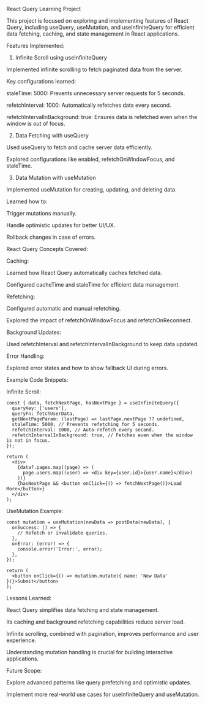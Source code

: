 React Query Learning Project

This project is focused on exploring and implementing features of React Query, including useQuery, useMutation, and useInfiniteQuery for efficient data fetching, caching, and state management in React applications.

Features Implemented:

1. Infinite Scroll using useInfiniteQuery

Implemented infinite scrolling to fetch paginated data from the server.

Key configurations learned:

staleTime: 5000: Prevents unnecessary server requests for 5 seconds.

refetchInterval: 1000: Automatically refetches data every second.

refetchIntervalInBackground: true: Ensures data is refetched even when the window is out of focus.

2. Data Fetching with useQuery

Used useQuery to fetch and cache server data efficiently.

Explored configurations like enabled, refetchOnWindowFocus, and staleTime.

3. Data Mutation with useMutation

Implemented useMutation for creating, updating, and deleting data.

Learned how to:

Trigger mutations manually.

Handle optimistic updates for better UI/UX.

Rollback changes in case of errors.

React Query Concepts Covered:

Caching:

Learned how React Query automatically caches fetched data.

Configured cacheTime and staleTime for efficient data management.

Refetching:

Configured automatic and manual refetching.

Explored the impact of refetchOnWindowFocus and refetchOnReconnect.

Background Updates:

Used refetchInterval and refetchIntervalInBackground to keep data updated.

Error Handling:

Explored error states and how to show fallback UI during errors.

Example Code Snippets:

Infinite Scroll:

```
const { data, fetchNextPage, hasNextPage } = useInfiniteQuery({
  queryKey: ['users'],
  queryFn: fetchUserData,
  getNextPageParam: (lastPage) => lastPage.nextPage ?? undefined,
  staleTime: 5000, // Prevents refetching for 5 seconds.
  refetchInterval: 1000, // Auto-refetch every second.
  refetchIntervalInBackground: true, // Fetches even when the window is not in focus.
});
```

```
return (
  <div>
    {data?.pages.map((page) => (
      page.users.map((user) => <div key={user.id}>{user.name}</div>)
    ))}
    {hasNextPage && <button onClick={() => fetchNextPage()}>Load More</button>}
  </div>
);
```

UseMutation Example:

```
const mutation = useMutation(newData => postData(newData), {
  onSuccess: () => {
    // Refetch or invalidate queries.
  },
  onError: (error) => {
    console.error('Error:', error);
  },
});

return (
  <button onClick={() => mutation.mutate({ name: 'New Data' })}>Submit</button>
);
```

Lessons Learned:

React Query simplifies data fetching and state management.

Its caching and background refetching capabilities reduce server load.

Infinite scrolling, combined with pagination, improves performance and user experience.

Understanding mutation handling is crucial for building interactive applications.

Future Scope:

Explore advanced patterns like query prefetching and optimistic updates.

Implement more real-world use cases for useInfiniteQuery and useMutation.
